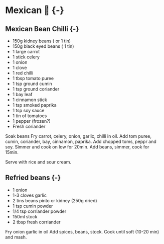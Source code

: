 # Mexican 🌯 {-}

## Mexican Bean Chilli {-}

* 150g kidney beans ( or 1 tin)
* 150g black eyed beans ( 1 tin)
* 1 large carrot
* 1 stick celery
* 1 onion
* 1 clove
* 1 red chilli
* 1 tbsp tomato puree
* 1 tsp ground cumin
* 1 tsp ground coriander
* 1 bay leaf
* 1 cinnamon stick
* 1 tsp smoked paprika
* 1 tsp soy sauce
* 1 tin of tomatoes
* 1 pepper (frozen?)
* Fresh coriander


Soak beans
Fry carrot, celery, onion, garlic, chilli in oil.
Add tom puree, cumin, coriander, bay, cinnamon, paprika.
Add chopped toms, peppr and soy. Simmer and cook on low for 20min.
Add beans, simmer, cook for 15min. 

Serve with rice and sour cream.

## Refried beans {-}

* 1 onion
* 1-3 cloves garlic
* 2 tins beans pinto or kidney (250g dried)
* 1 tsp cumin powder
* 1/4 tsp corriander powder
* 150ml stock
* 2 tbsp fresh corriander 

Fry onion garlic in oil
Add spices, beans, stock. 
Cook until soft (10-20 min) and mash. 
